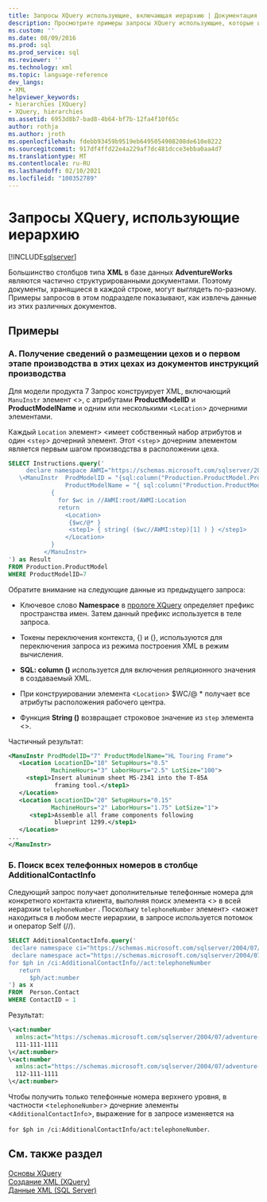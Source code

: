 ```yaml
---
title: Запросы XQuery использующие, включающая иерархию | Документация Майкрософт
description: Просмотрите примеры запросы XQuery использующие, которые используют иерархии.
ms.custom: ''
ms.date: 08/09/2016
ms.prod: sql
ms.prod_service: sql
ms.reviewer: ''
ms.technology: xml
ms.topic: language-reference
dev_langs:
- XML
helpviewer_keywords:
- hierarchies [XQuery]
- XQuery, hierarchies
ms.assetid: 6953d8b7-bad8-4b64-bf7b-12fa4f10f65c
author: rothja
ms.author: jroth
ms.openlocfilehash: fdebb93459b9519eb6495054908208de610e8222
ms.sourcegitcommit: 917df4ffd22e4a229af7dc481dcce3ebba0aa4d7
ms.translationtype: MT
ms.contentlocale: ru-RU
ms.lasthandoff: 02/10/2021
ms.locfileid: "100352789"
---
```

# <a name="xqueries-involving-hierarchy"></a>Запросы XQuery, использующие иерархию
[!INCLUDE[sqlserver](../includes/applies-to-version/sqlserver.md)]

  Большинство столбцов типа **XML** в базе данных **AdventureWorks** являются частично структурированными документами. Поэтому документы, хранящиеся в каждой строке, могут выглядеть по-разному. Примеры запросов в этом подразделе показывают, как извлечь данные из этих различных документов.  
  
## <a name="examples"></a>Примеры  
  
### <a name="a-from-the-manufacturing-instructions-documents-retrieve-work-center-locations-together-with-the-first-manufacturing-step-at-those-locations"></a>A. Получение сведений о размещении цехов и о первом этапе производства в этих цехах из документов инструкций производства  
 Для модели продукта 7 Запрос конструирует XML, включающий `ManuInstr` элемент <>, с атрибутами **ProductModelID** и **ProductModelName** и одним или несколькими <`Location`> дочерними элементами.  
  
 Каждый `Location` элемент> <имеет собственный набор атрибутов и один <`step`> дочерний элемент. Этот <`step`> дочерним элементом является первым шагом производства в расположении цеха.  
  
```sql
SELECT Instructions.query('  
     declare namespace AWMI="https://schemas.microsoft.com/sqlserver/2004/07/adventure-works/ProductModelManuInstructions";  
   \<ManuInstr  ProdModelID = "{sql:column("Production.ProductModel.ProductModelID") }"   
                ProductModelName = "{ sql:column("Production.ProductModel.Name") }" >  
            {   
              for $wc in //AWMI:root/AWMI:Location  
              return  
                <Location>  
                 {$wc/@* }  
                 <step1> { string( ($wc//AWMI:step)[1] ) } </step1>  
                </Location>  
            }  
          </ManuInstr>  
') as Result  
FROM Production.ProductModel  
WHERE ProductModelID=7  
```  
  
 Обратите внимание на следующие данные из предыдущего запроса:  
  
-   Ключевое слово **Namespace** в [прологе XQuery](../xquery/modules-and-prologs-xquery-prolog.md) определяет префикс пространства имен. Затем данный префикс используется в теле запроса.  
  
-   Токены переключения контекста, {) и (}, используются для переключения запроса из режима построения XML в режим вычисления.  
  
-   **SQL: column ()** используется для включения реляционного значения в создаваемый XML.  
  
-   При конструировании элемента <`Location`> $WC/@ * получает все атрибуты расположения рабочего центра.  
  
-   Функция **String ()** возвращает строковое значение из `step` элемента <>.  
  
 Частичный результат:  
  
```xml
<ManuInstr ProdModelID="7" ProductModelName="HL Touring Frame">  
   <Location LocationID="10" SetupHours="0.5"   
            MachineHours="3" LaborHours="2.5" LotSize="100">  
     <step1>Insert aluminum sheet MS-2341 into the T-85A   
             framing tool.</step1>  
   </Location>  
   <Location LocationID="20" SetupHours="0.15"   
            MachineHours="2" LaborHours="1.75" LotSize="1">  
      <step1>Assemble all frame components following   
             blueprint 1299.</step1>  
   </Location>  
...  
</ManuInstr>   
```  
  
### <a name="b-find-all-telephone-numbers-in-the-additionalcontactinfo-column"></a>Б. Поиск всех телефонных номеров в столбце AdditionalContactInfo  
 Следующий запрос получает дополнительные телефонные номера для конкретного контакта клиента, выполняя поиск элемента <> в всей иерархии `telephoneNumber` . Поскольку `telephoneNumber` элемент> <может находиться в любом месте иерархии, в запросе используется потомок и оператор Self (//).  
  
```sql
SELECT AdditionalContactInfo.query('  
 declare namespace ci="https://schemas.microsoft.com/sqlserver/2004/07/adventure-works/ContactInfo";  
 declare namespace act="https://schemas.microsoft.com/sqlserver/2004/07/adventure-works/ContactTypes";  
for $ph in /ci:AdditionalContactInfo//act:telephoneNumber  
   return  
      $ph/act:number  
') as x  
FROM  Person.Contact  
WHERE ContactID = 1  
```  
  
 Результат:  
  
```xml
\<act:number   
  xmlns:act="https://schemas.microsoft.com/sqlserver/2004/07/adventure-works/ContactTypes">  
  111-111-1111  
\</act:number>  
\<act:number   
  xmlns:act="https://schemas.microsoft.com/sqlserver/2004/07/adventure-works/ContactTypes">  
  112-111-1111  
\</act:number>  
```  
  
 Чтобы получить только телефонные номера верхнего уровня, в частности <`telephoneNumber`> дочерние элементы <`AdditionalContactInfo`>, выражение for в запросе изменяется на  
  
 `for $ph in /ci:AdditionalContactInfo/act:telephoneNumber`.  
  
## <a name="see-also"></a>См. также раздел  
 [Основы XQuery](../xquery/xquery-basics.md)   
 [Создание XML &#40;XQuery&#41;](../xquery/xml-construction-xquery.md)   
 [Данные XML (SQL Server)](../relational-databases/xml/xml-data-sql-server.md)  
  
  
